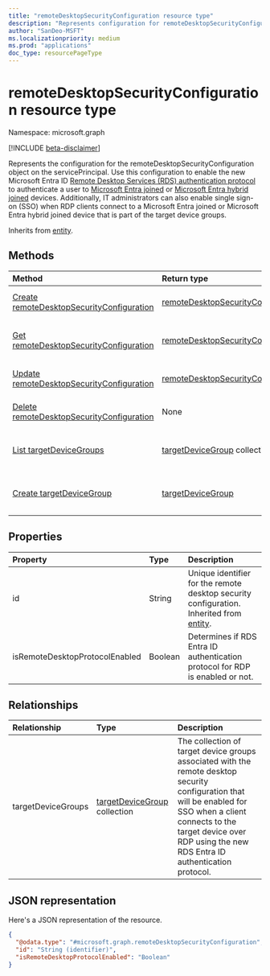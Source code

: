 ```yaml
---
title: "remoteDesktopSecurityConfiguration resource type"
description: "Represents configuration for remoteDesktopSecurityConfiguration object on the servicePrincipal to enable new RDS Entra ID authentication protocol and SSO for clients connecting over RDP to devices that belong to target device groups."
author: "SanDeo-MSFT"
ms.localizationpriority: medium
ms.prod: "applications"
doc_type: resourcePageType
---
```


# remoteDesktopSecurityConfiguration resource type

Namespace: microsoft.graph

[!INCLUDE [beta-disclaimer](../../includes/beta-disclaimer.md)]

Represents the configuration for the remoteDesktopSecurityConfiguration object on the servicePrincipal. Use this configuration to enable the new Microsoft Entra ID [Remote Desktop Services (RDS) authentication protocol](/openspecs/windows_protocols/ms-rdpbcgr/dc43f040-d75d-49a9-90c6-0c9999281136) to authenticate a user to [Microsoft Entra joined](/azure/active-directory/devices/concept-directory-join) or [Microsoft Entra hybrid joined](/azure/active-directory/devices/concept-hybrid-join) devices. Additionally, IT administrators can also enable single sign-on (SSO) when RDP clients connect to a Microsoft Entra joined or Microsoft Entra hybrid joined device that is part of the target device groups.

Inherits from [entity](../resources/entity.md).

## Methods
|Method|Return type|Description|
|:---|:---|:---|
|[Create remoteDesktopSecurityConfiguration](../api/serviceprincipal-post-remotedesktopsecurityconfiguration.md)|[remoteDesktopSecurityConfiguration](../resources/remotedesktopsecurityconfiguration.md)|Create a new [remoteDesktopSecurityConfiguration](../resources/remotedesktopsecurityconfiguration.md) object on the servicePrincipal object.|
|[Get remoteDesktopSecurityConfiguration](../api/serviceprincipal-get-remotedesktopsecurityconfiguration.md)|[remoteDesktopSecurityConfiguration](../resources/remotedesktopsecurityconfiguration.md)|Read the properties and relationships of a [remoteDesktopSecurityConfiguration](../resources/remotedesktopsecurityconfiguration.md) object on the servicePrincipal object.|
|[Update remoteDesktopSecurityConfiguration](../api/remotedesktopsecurityconfiguration-update.md)|[remoteDesktopSecurityConfiguration](../resources/remotedesktopsecurityconfiguration.md)|Update the properties of a [remoteDesktopSecurityConfiguration](../resources/remotedesktopsecurityconfiguration.md) object on the servicePrincipal object.|
|[Delete remoteDesktopSecurityConfiguration](../api/serviceprincipal-delete-remotedesktopsecurityconfiguration.md)|None|Delete a [remoteDesktopSecurityConfiguration](../resources/remotedesktopsecurityconfiguration.md) object on a servicePrincipal object.|
|[List targetDeviceGroups](../api/remotedesktopsecurityconfiguration-list-targetdevicegroups.md)|[targetDeviceGroup](../resources/targetdevicegroup.md) collection|Get the [targetDeviceGroup](../resources/targetdevicegroup.md) objects on the [remoteDesktopSecurityConfiguration](../resources/remotedesktopsecurityconfiguration.md) object on the servicePrincipal object.|
|[Create targetDeviceGroup](../api/remotedesktopsecurityconfiguration-post-targetdevicegroups.md)|[targetDeviceGroup](../resources/targetdevicegroup.md)|Create a new [targetDeviceGroup](../resources/targetdevicegroup.md) object on the [remoteDesktopSecurityConfiguration](../resources/remotedesktopsecurityconfiguration.md) object on the servicePrincipal object.|

## Properties
|Property|Type|Description|
|:---|:---|:---|
|id|String|Unique identifier for the remote desktop security configuration. Inherited from [entity](../resources/entity.md).|
|isRemoteDesktopProtocolEnabled|Boolean|Determines if RDS Entra ID authentication protocol for RDP is enabled or not.|

## Relationships
|Relationship|Type|Description|
|:---|:---|:---|
|targetDeviceGroups|[targetDeviceGroup](../resources/targetdevicegroup.md) collection|The collection of target device groups associated with the remote desktop security configuration that will be enabled for SSO when a client connects to the target device over RDP using the new RDS Entra ID authentication protocol.|

## JSON representation
Here's a JSON representation of the resource.
<!-- {
  "blockType": "resource",
  "keyProperty": "id",
  "@odata.type": "microsoft.graph.remoteDesktopSecurityConfiguration",
  "baseType": "microsoft.graph.entity",
  "openType": false
}
-->
``` json
{
  "@odata.type": "#microsoft.graph.remoteDesktopSecurityConfiguration",
  "id": "String (identifier)",
  "isRemoteDesktopProtocolEnabled": "Boolean"
}
```
